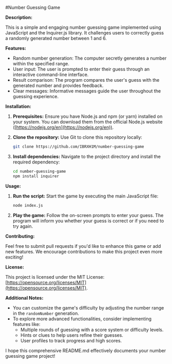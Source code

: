 #Number Guessing Game

**Description:**

This is a simple and engaging number guessing game implemented using JavaScript and the Inquirer.js library. It challenges users to correctly guess a randomly generated number between 1 and 6.

**Features:**

- Random number generation: The computer secretly generates a number within the specified range.
- User input: The user is prompted to enter their guess through an interactive command-line interface.
- Result comparison: The program compares the user's guess with the generated number and provides feedback.
- Clear messages: Informative messages guide the user throughout the guessing experience.

**Installation:**

1. **Prerequisites:** Ensure you have Node.js and npm (or yarn) installed on your system. You can download them from the official Node.js website ([https://nodejs.org/en](https://nodejs.org/en)).
2. **Clone the repository:** Use Git to clone this repository locally:

   ```bash
   git clone https://github.com/IBRXH1M/number-guessing-game
   ```
   
3. **Install dependencies:** Navigate to the project directory and install the required dependency:

   ```bash
   cd number-guessing-game
   npm install inquirer
   ```

**Usage:**

1. **Run the script:** Start the game by executing the main JavaScript file:

   ```bash
   node index.js
   ```

2. **Play the game:** Follow the on-screen prompts to enter your guess. The program will inform you whether your guess is correct or if you need to try again.

**Contributing:**

Feel free to submit pull requests if you'd like to enhance this game or add new features. We encourage contributions to make this project even more exciting!

**License:**

This project is licensed under the MIT License: [https://opensource.org/licenses/MIT](https://opensource.org/licenses/MIT).

**Additional Notes:**

- You can customize the game's difficulty by adjusting the number range in the `randomNumber` generation.
- To explore more advanced functionalities, consider implementing features like:
    - Multiple rounds of guessing with a score system or difficulty levels.
    - Hints or clues to help users refine their guesses.
    - User profiles to track progress and high scores.

I hope this comprehensive README.md effectively documents your number guessing game project!
